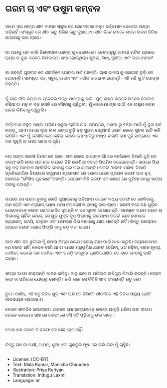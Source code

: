 # ଗରମ ଚା ଏବଂ ଉଷୁମ କମ୍ବଳ

##
ଆମେ ଏଇ ମାତ୍ର ଶୀତ କାଳୀନ ସ୍କୁଲ ପୋଷାକ ବାହାର କଲୁ। ବର୍ତ୍ତମାନ ସେତେଟା ଥଣ୍ଡା ପଡ଼ିନାହିଁ। ସଂସ୍କୃତ ରେ ଶୀତ ଋତୁ ଶିଶିର ଋତୁ କୁହାଯାଏ। ଶୀତ ଦିନେ ମୋତେ ଗରମ ଗରମ ଜିନିଷ ଖାଇବାକୁ ଭଲ ଲାଗେ। 

##
ମା ଆମକୁ ଗତ କାଲି ଚିନାବାଦାମ-ଯାତ୍ରା କୁ ନେଇଗଲେ। ବେଙ୍ଗଳୁରୁ ର ନନ୍ଦୀ ମନ୍ଦିର ପାଖରେ ରାସ୍ତା ର ଦୁଇ କଡ଼ରେ ଚିନାବାଦାମ ଗଦା ହୋଇଥିଲା। ଶୁଖିଲା, ସିଝା, ଲୁଣିଆ ଏବଂ ଭଜା ବାଦାମ! 

##
ମା କହନ୍ତି ଗୁଜରାତ ରେ ଶୀତଦିନେ ପୋଙ୍ଖ ପର୍ବ ମନାନ୍ତି। ଚାଷୀ ବାଜରା କୁ କୋଇଲା ଚୁଲି ରେ ପୋଡନ୍ତି। ସମସ୍ତେ ସଜ, ସବୁଜ, ମୋଟା ଏବଂ କଅଁଳ ବାଜରା ଖାଇଥାନ୍ତି। ଏହି ମଞି କୁ ହିଁ ପୋଙ୍ଖ କହନ୍ତି। 

##
ମୁଁ ଗାଢ ନୀଳ ରଙ୍ଗ ର ସ୍ଵେଟର ପିନ୍ଧି ଯାତ୍ରା କୁ ଗଲି। ପୁରା ରାସ୍ତା କଡ଼ରେ ଅନେକ ଦୋକାନ ବସିଥାଏ। ମନୁ ତ ବଡ଼ ଦୋଳି ରେ ବସିବାକୁ ଚାହୁଁଥିଲା। ମୁଁ ଜେଜେମା ଙ୍କ ପାଇଁ ଏକ ଉଷୁମ ନରମ ଚାଦର କିଣିବାକୁ ଚାହୁଁଥିଲି। 

##
ବର୍ତ୍ତମାନ ବହୁତ ଥଣ୍ଡା ପଡ଼ିଛି। ସ୍କୁଲ୍ ଚାଲିକି ଯିବା ସମୟରେ, ଥଣ୍ଡା ରୁ ବଞ୍ଚିବା ପାଇଁ ମୁଁ ଦୁଇ ହାତ ରଗଡ଼ୁ ଥାଏ। ମୋର ନୂଆ ଲାଲ ରଙ୍ଗ ଚୁଡ଼ି ବଡ଼ ସୁନ୍ଦର ବାଜୁଥାଏ! ଓହୋ! କେତେ ସୁନ୍ଦର ପାଟି କରି ଉଠିଲି। ଏବଂ ମୁଁ ଦେଖିଲି କଥା କହିଲା ବେଳେ ମୋ ପାଟିରୁ ବାଷ୍ପ ବାହାରି ମୋ ମୁହଁ ସାମ୍ନାରେ ଏକ ଘନ କୁହୁଡ଼ି ର ମେଘ ହୋଇ ଭାସୁଛି। 

##
ମୋ ସାଙ୍ଗ ରଜନୀ ଶିମଳା ରେ ରହେ। ତାର ଜେଜେ ବାପାଙ୍କ ଗାଁ ରେ ବାଉଁଶରେ ତିଆରି ଝୁଡ଼ି ରେ ବରଫ ଭରି ନେଇ ଘର ଛାତ ଉପରେ ତିନି କୋଣିଆ ବରଫ ପିରାମିଡ ବନେଇଥାନ୍ତି। ତାପରେ ପିଲା ସବୁ ବଡ଼ ମାନଙ୍କ ଆଶୀର୍ବାଦ ନେବାକୁ ଘର ଘର ଯାଆନ୍ତି। ରଜନୀ ‘ବରଫ ମଣିଷ’ ତିଆରି ପ୍ରତିଯୋଗିତା ବିଷୟରେ କହୁଥିଲା। ଶ୍ରୀନଗର ରେ ଯେତେବେଳେ ପ୍ରଥମ ବରଫ ପାତ ହୁଏ, ସେମାନେ “ନୈଶିନ ମୁବାରକ!”କହନ୍ତି। ସେମାନେ କିଛି ବରଫ ଏକ କାଗଜ ରେ ପୁଡିଆ ବାନ୍ଧି ସାଙ୍ଗ ଘରକୁ ପଠାନ୍ତି। 

##
ତାପରେ ସେ ସାଙ୍ଗ ତୁମକୁ ଭୋଜି ଖୁଆଇବାକୁ ପଡ଼ିଥାଏ। ମୋତେ ମଧ୍ୟ ବରଫ ରେ ଖେଳିବାକୁ, ନାନ ରୋଟି ଏବଂ ରୋଗାନ୍ ଯୋଷ ମାଂସ ତରକାରୀ ଖାଇବାକୁ ଭଲ ଲାଗେ। ରଜନୀ କହେ ଗଛ ଗୁଡ଼ିକ ଯେତେବେଳେ ବରଫ ରେ ଆଛାଦିତ ହୁଅନ୍ତି ତ ବଡ଼ ସୁନ୍ଦର ଦେଖାଯାନ୍ତି। ସମସ୍ତେ ଗରମ ଗରମ ଚା ପିଇବାକୁ ଚାହିଁବା ବେଳେ, ସେ ଗୁଡ଼ ଯୁକ୍ତ ଦୁଧ ପିଇବାକୁ ଭଲପାଏ। ରଜନୀ କହେ ସେମାନେ ଜ୍ୟାକେଟ୍, ଟୋପି, ଦସ୍ତାନ ଏବଂ ମଫଲର ବିନା ବାହାରକୁ ଯାଇ ପାରନ୍ତି ନାହିଁ। କିନ୍ତୁ ପରସ୍ପର ଉପରେ ବରଫ ଗୋଳା ଫିଙ୍ଗି ବାକୁ ବଡ଼ ମଜା ଲାଗେ। 

##
ଆର ଶୀତ ଦିନ ଛୁଟିରେ ମୁଁ ଶିମଲା କିମ୍ବା ଜୟସାମଲେର୍ ଯିବା ପାଇଁ ଆଶା କରୁଛି। ଜୟସାଲମେର ରେ ବରଫ ନାହିଁ, କେବଳ ବାଲି ଥାଏ। ମୋର ମରୁଭୂମିର ଯାତ୍ରା ଦେଖିବା, ଓଟ ଚଢ଼ିବା, ଲୋକ ନୃତ୍ୟ ଦେଖିବା, କଣ୍ଢେଇ ନାଚ ଦେଖିବା ଏବଂ ପଗଡ଼ି ବାନ୍ଧିବା ପ୍ରତିଯୋଗିତା ରେ ଭାଗ ନେବାକୁ ଭାରି ଇଚ୍ଛା। 

##
ଶୀଘ୍ର ଆମେ ସଂକ୍ରାନ୍ତି ପାଳନ କରିବୁ। ଜାନୁ କହେ ତା ପରିବାର ରାଶିଗୁଡ଼ ତିଆରି କରନ୍ତି। ରୋହନ କହେ ତା ପରିବାର ୟେଲ୍ଲୁ ବନାନ୍ତି। ନର୍ସୀ କହେ ସେ ଚିଗିଡି ଖାଏ ସଂକ୍ରାନ୍ତି ଋତୁ ରେ। 

##
ତୁମେ ଜାଣିଛ, ଏହି ସବୁ ଜିନିଷ ଗୁଡ଼ ଏବଂ ରାଶି ରେ ତିଆରି! ଶୀତଦିନେ ଏହି ଜିନିଷ ସାସ୍ଥ୍ୟ ପ୍ରତି ଲାଭଦାୟକ ହୋଇଥାଏ। 

ମୋତେ ଶୀତଦିନ ଭଲଲାଗେ। ଶୀତରେ ମୋ ସାଙ୍ଗମାନେ ମୋତେ ଯାବୁଡ଼ି ଧରିବା ଭଲ ଲାଗେ। ମୋତେ ଜେଜେମା ପାଖରେ ସୋଫାରେ ବସି ବହି ପଢ଼ିବାକୁ ଭଲ ଲାଗେ। 

##
ମୋର ଗଛ କେବେ ବି ବରଫ ରେ ଢାକି ହେବ ନାହିଁ। 

##
କିନ୍ତୁ ଗଛ ଟା ପକ୍ଷୀ, ଆମ୍ବ, ଶୁଆ ଏବଂ ଗୁଣ୍ଡୁଚି ମୂଷା ରେ ଭରି ଯିବା ମୁଁ ଚାହୁଁଛି। 

##
* License: [CC-BY]
* Text: Mala Kumar, Manisha Chaudhry
* Illustration: Priya Kuriyan
* Translation: Indugu Laxmi
* Language: or
